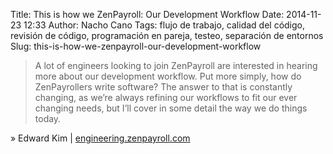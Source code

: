 Title: This is how we ZenPayroll: Our Development Workflow
Date: 2014-11-23 12:33
Author: Nacho Cano
Tags: flujo de trabajo, calidad del código, revisión de código, programación en pareja, testeo, separación de entornos
Slug: this-is-how-we-zenpayroll-our-development-workflow

> A lot of engineers looking to join ZenPayroll are interested in
> hearing more about our development workflow. Put more simply, how do
> ZenPayrollers write software? The answer to that is constantly
> changing, as we’re always refining our workflows to fit our ever
> changing needs, but I’ll cover in some detail the way we do things
> today.

» Edward Kim | [engineering.zenpayroll.com][]

  [engineering.zenpayroll.com]: http://engineering.zenpayroll.com/this-is-how-we-zenpayroll-our-development-workflow/
    "This is how we ZenPayroll: Our Development Workflow"
